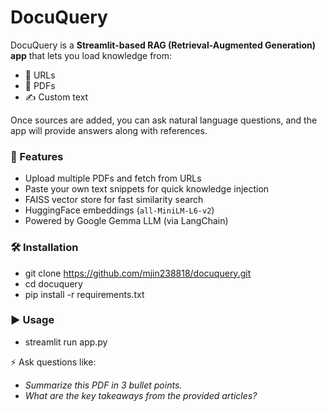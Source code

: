 # DocuQuery

DocuQuery is a **Streamlit-based RAG (Retrieval-Augmented Generation) app** that lets you load knowledge from:
- 🔗 URLs  
- 📄 PDFs  
- ✍️ Custom text  

Once sources are added, you can ask natural language questions, and the app will provide answers along with references.

### 🚀 Features
- Upload multiple PDFs and fetch from URLs
- Paste your own text snippets for quick knowledge injection
- FAISS vector store for fast similarity search
- HuggingFace embeddings (`all-MiniLM-L6-v2`)
- Powered by Google Gemma LLM (via LangChain)

### 🛠 Installation

- git clone https://github.com/mjin238818/docuquery.git
- cd docuquery
- pip install -r requirements.txt

### ▶️ Usage

- streamlit run app.py

⚡ Ask questions like:

- *Summarize this PDF in 3 bullet points.*
- *What are the key takeaways from the provided articles?*
